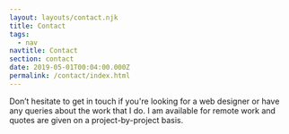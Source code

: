 ```yaml
---
layout: layouts/contact.njk
title: Contact
tags:
  - nav
navtitle: Contact
section: contact
date: 2019-05-01T00:04:00.000Z
permalink: /contact/index.html
---
```



Don’t hesitate to get in touch if you're looking for a web designer or have any queries about the work that I do. I am available for remote work and quotes are given on a project-by-project basis.
